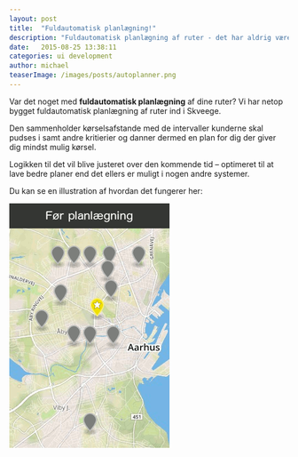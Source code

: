 ```yaml
---
layout: post
title:  "Fuldautomatisk planlægning!"
description: "Fuldautomatisk planlægning af ruter - det har aldrig været nemmere at planlægge så optimale vinduespudserruter"
date:   2015-08-25 13:38:11
categories: ui development
author: michael
teaserImage: /images/posts/autoplanner.png
---
```

Var det noget med __fuldautomatisk planlægning__ af dine ruter? Vi har netop bygget fuldautomatisk planlægning af ruter ind i Skveege.

Den sammenholder kørselsafstande med de intervaller kunderne skal pudses i samt andre kritierier og danner dermed en plan for dig der giver dig mindst mulig kørsel.

Logikken til det vil blive justeret over den kommende tid – optimeret til at lave bedre planer end det ellers er muligt i nogen andre systemer.

Du kan se en illustration af hvordan det fungerer her:

![Fuldautomatisk planlægning](/images/posts/plan.gif)
